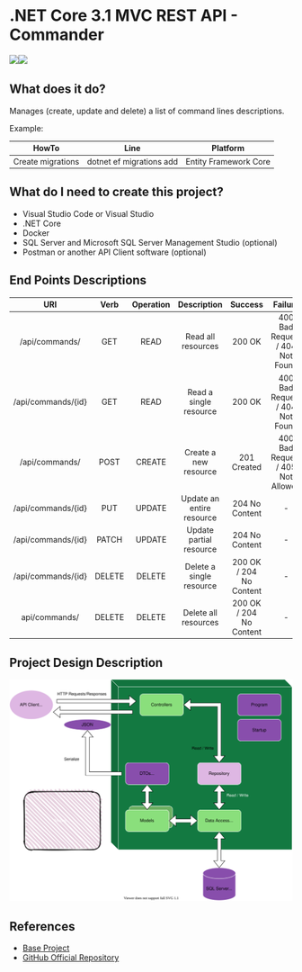 # .NET Core 3.1 MVC REST API - Commander
<img src="https://img.shields.io/badge/c%23%20-%23239120.svg?&style=for-the-badge&logo=c-sharp&logoColor=white"/><img src="https://img.shields.io/badge/docker%20-%230db7ed.svg?&style=for-the-badge&logo=docker&logoColor=white"/>

## What does it do?

Manages (create, update and delete) a list of command lines descriptions.

Example:

| HowTo             | Line                                     | Platform              |
|-------------------|------------------------------------------|-----------------------|
| Create migrations | dotnet ef migrations add <MigrationName> | Entity Framework Core |

## What do I need to create this project?

- Visual Studio Code or Visual Studio
- .NET Core
- Docker
- SQL Server and Microsoft SQL Server Management Studio (optional)
- Postman or another API Client software (optional)

## End Points Descriptions

|        URI         |  Verb	| Operation	|    Description	         |       Success	        |      Failure                      |
|:------------------:|:------:|:---------:|:------------------------:|:----------------------:|:---------------------------------:|
|/api/commands/	     |   GET	|   READ	  | Read all resources	     |        200 OK	        | 400 Bad Request / 404 Not Found   |
|/api/commands/{id}  |   GET	|   READ    | Read a single resource   |	      200 OK          |	400 Bad Request / 404 Not Found   |
|/api/commands/      |  POST	|  CREATE	  | Create a new resource	   |     201 Created        |	400 Bad Request / 405 Not Allowed |
|/api/commands/{id}  |  PUT	  | UPDATE	  | Update an entire resource|	 204 No Content       |	             -                    |
|/api/commands/{id}  | PATCH  |	UPDATE    |	Update partial resource	 |   204 No Content       |	             -                    |
|/api/commands/{id}  | DELETE |	DELETE    | Delete a single resource |200 OK / 204 No Content	|              -                    |
|api/commands/       | DELETE | DELETE    | Delete all resources     |200 OK / 204 No Content	|              -                    |

## Project Design Description

![](https://github.com/BernardoSlailati/dotnetcore/blob/master/Commander/assets/project_description.svg)

## References

- [Base Project](https://www.youtube.com/watch?v=fmvcAzHpsk8&list=PLMOI5f5peuFEqUWhNii6jl8XkH2ufMM5h&index=1&ab_channel=LesJackson)
- [GitHub Official Repository](https://github.com/binarythistle)
